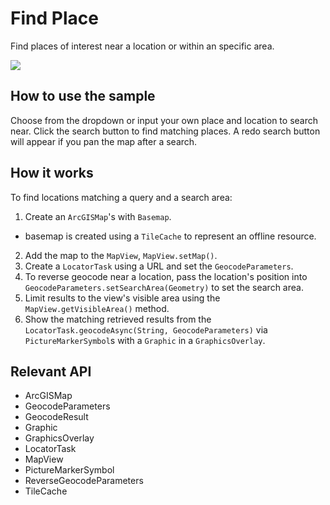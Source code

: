 # Find Place

Find places of interest near a location or within an specific area.

![]("FindPlace.png)

## How to use the sample

Choose from the dropdown or input your own place and location to search near. Click the search button to find matching places. A redo search button will appear if you pan the map after a search.

## How it works

To find locations matching a query and a search area:


  1. Create an `ArcGISMap`'s with `Basemap`.
  * basemap is created using a `TileCache` to represent an offline resource.
  2. Add the map to the `MapView`, `MapView.setMap()`.
  3. Create a `LocatorTask` using a URL and set the `GeocodeParameters`.
  4. To reverse geocode near a location, pass the location's position into `GeocodeParameters.setSearchArea(Geometry)` to set the search area.
  5. Limit results to the view's visible area using the `MapView.getVisibleArea()` method.
  6. Show the matching retrieved results from the `LocatorTask.geocodeAsync(String, GeocodeParameters)` via `PictureMarkerSymbol`s with a `Graphic` in a `GraphicsOverlay`.


## Relevant API


  * ArcGISMap
  * GeocodeParameters
  * GeocodeResult
  * Graphic
  * GraphicsOverlay
  * LocatorTask
  * MapView
  * PictureMarkerSymbol
  * ReverseGeocodeParameters
  * TileCache




